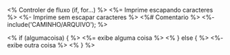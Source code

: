 <% Controler de fluxo (if, for...) %>
<%= Imprime escapando caracteres %>
<%- Imprime sem escapar caracteres %>
<%# Comentario %>
<%- include('CAMINHO/ARQUIVO'); %>

<% if (algumacoisa) { %>
    <%= exibe alguma coisa %>
<% } else { %>
    <%- exibe outra coisa %>
<% } %>